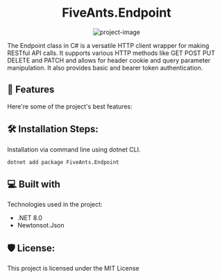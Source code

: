 <h1 align="center" id="title">FiveAnts.Endpoint</h1>

<p align="center"><img src="https://socialify.git.ci/bslie/FiveAnts.Endpoint/image?description=1&amp;descriptionEditable=C%23%20Endpoint%3A%20HTTP%20client%20wrapper%20for%20RESTful%20API%20calls%20with%20authentication%20and%20request%20manipulation.&amp;font=Jost&amp;language=1&amp;name=1&amp;owner=1&amp;theme=Auto" alt="project-image"></p>

<p id="description">The Endpoint class in C# is a versatile HTTP client wrapper for making RESTful API calls. It supports various HTTP methods like GET POST PUT DELETE and PATCH and allows for header cookie and query parameter manipulation. It also provides basic and bearer token authentication.</p>

  
  
<h2>🧐 Features</h2>

Here're some of the project's best features:

<h2>🛠️ Installation Steps:</h2>

<p>Installation via command line using dotnet CLI.</p>

```
dotnet add package FiveAnts.Endpoint
```

  
  
<h2>💻 Built with</h2>

Technologies used in the project:

*   .NET 8.0
*   Newtonsot.Json

<h2>🛡️ License:</h2>

This project is licensed under the MIT License
